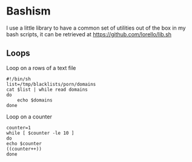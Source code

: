 # Bashism

I use a little library to have a common set of utilities out of the box in my
bash scripts, it can be retrieved at https://github.com/lorello/lib.sh

## Loops

Loop on a rows of a text file

    #!/bin/sh
    list=/tmp/blacklists/porn/domains
    cat $list | while read domains
    do
        echo $domains
    done

Loop on a counter

    counter=1
    while [ $counter -le 10 ]
    do
    echo $counter
    ((counter++))
    done
